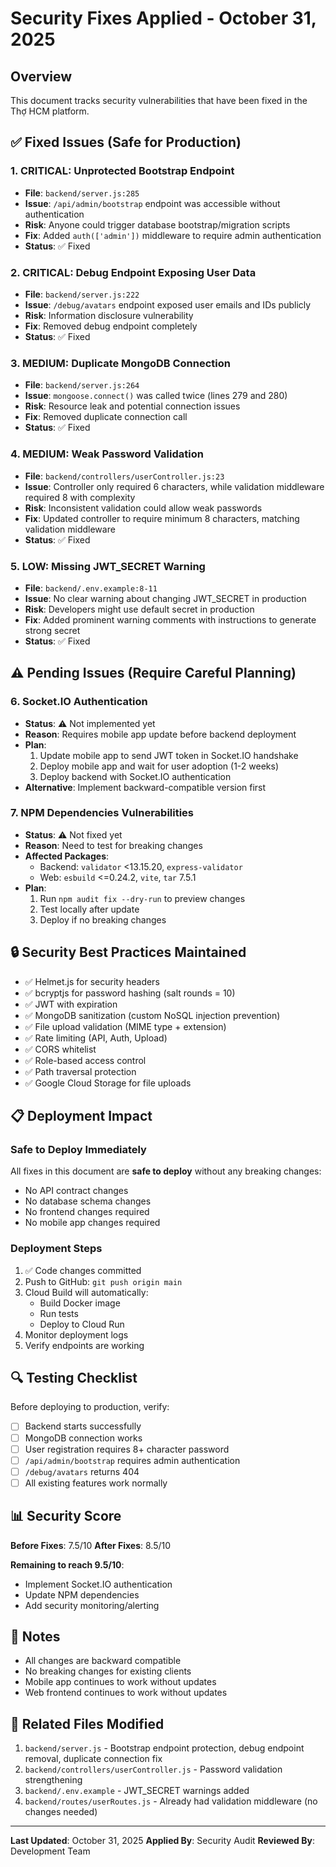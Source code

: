 # Security Fixes Applied - October 31, 2025

## Overview
This document tracks security vulnerabilities that have been fixed in the Thợ HCM platform.

## ✅ Fixed Issues (Safe for Production)

### 1. **CRITICAL: Unprotected Bootstrap Endpoint**
- **File**: `backend/server.js:285`
- **Issue**: `/api/admin/bootstrap` endpoint was accessible without authentication
- **Risk**: Anyone could trigger database bootstrap/migration scripts
- **Fix**: Added `auth(['admin'])` middleware to require admin authentication
- **Status**: ✅ Fixed

### 2. **CRITICAL: Debug Endpoint Exposing User Data**
- **File**: `backend/server.js:222`
- **Issue**: `/debug/avatars` endpoint exposed user emails and IDs publicly
- **Risk**: Information disclosure vulnerability
- **Fix**: Removed debug endpoint completely
- **Status**: ✅ Fixed

### 3. **MEDIUM: Duplicate MongoDB Connection**
- **File**: `backend/server.js:264`
- **Issue**: `mongoose.connect()` was called twice (lines 279 and 280)
- **Risk**: Resource leak and potential connection issues
- **Fix**: Removed duplicate connection call
- **Status**: ✅ Fixed

### 4. **MEDIUM: Weak Password Validation**
- **File**: `backend/controllers/userController.js:23`
- **Issue**: Controller only required 6 characters, while validation middleware required 8 with complexity
- **Risk**: Inconsistent validation could allow weak passwords
- **Fix**: Updated controller to require minimum 8 characters, matching validation middleware
- **Status**: ✅ Fixed

### 5. **LOW: Missing JWT_SECRET Warning**
- **File**: `backend/.env.example:8-11`
- **Issue**: No clear warning about changing JWT_SECRET in production
- **Risk**: Developers might use default secret in production
- **Fix**: Added prominent warning comments with instructions to generate strong secret
- **Status**: ✅ Fixed

## ⚠️ Pending Issues (Require Careful Planning)

### 6. **Socket.IO Authentication**
- **Status**: ⚠️ Not implemented yet
- **Reason**: Requires mobile app update before backend deployment
- **Plan**: 
  1. Update mobile app to send JWT token in Socket.IO handshake
  2. Deploy mobile app and wait for user adoption (1-2 weeks)
  3. Deploy backend with Socket.IO authentication
- **Alternative**: Implement backward-compatible version first

### 7. **NPM Dependencies Vulnerabilities**
- **Status**: ⚠️ Not fixed yet
- **Reason**: Need to test for breaking changes
- **Affected Packages**:
  - Backend: `validator` <13.15.20, `express-validator`
  - Web: `esbuild` <=0.24.2, `vite`, `tar` 7.5.1
- **Plan**: 
  1. Run `npm audit fix --dry-run` to preview changes
  2. Test locally after update
  3. Deploy if no breaking changes

## 🔒 Security Best Practices Maintained

- ✅ Helmet.js for security headers
- ✅ bcryptjs for password hashing (salt rounds = 10)
- ✅ JWT with expiration
- ✅ MongoDB sanitization (custom NoSQL injection prevention)
- ✅ File upload validation (MIME type + extension)
- ✅ Rate limiting (API, Auth, Upload)
- ✅ CORS whitelist
- ✅ Role-based access control
- ✅ Path traversal protection
- ✅ Google Cloud Storage for file uploads

## 📋 Deployment Impact

### Safe to Deploy Immediately
All fixes in this document are **safe to deploy** without any breaking changes:
- No API contract changes
- No database schema changes
- No frontend changes required
- No mobile app changes required

### Deployment Steps
1. ✅ Code changes committed
2. Push to GitHub: `git push origin main`
3. Cloud Build will automatically:
   - Build Docker image
   - Run tests
   - Deploy to Cloud Run
4. Monitor deployment logs
5. Verify endpoints are working

## 🔍 Testing Checklist

Before deploying to production, verify:
- [ ] Backend starts successfully
- [ ] MongoDB connection works
- [ ] User registration requires 8+ character password
- [ ] `/api/admin/bootstrap` requires admin authentication
- [ ] `/debug/avatars` returns 404
- [ ] All existing features work normally

## 📊 Security Score

**Before Fixes**: 7.5/10
**After Fixes**: 8.5/10

**Remaining to reach 9.5/10**:
- Implement Socket.IO authentication
- Update NPM dependencies
- Add security monitoring/alerting

## 📝 Notes

- All changes are backward compatible
- No breaking changes for existing clients
- Mobile app continues to work without updates
- Web frontend continues to work without updates

## 🔗 Related Files Modified

1. `backend/server.js` - Bootstrap endpoint protection, debug endpoint removal, duplicate connection fix
2. `backend/controllers/userController.js` - Password validation strengthening
3. `backend/.env.example` - JWT_SECRET warnings added
4. `backend/routes/userRoutes.js` - Already had validation middleware (no changes needed)

---

**Last Updated**: October 31, 2025
**Applied By**: Security Audit
**Reviewed By**: Development Team
